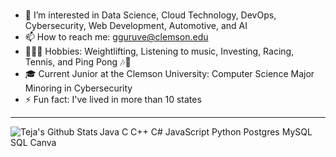 ### 
- 👀 I’m interested in Data Science, Cloud Technology, DevOps, Cybersecurity, Web Development, Automotive, and AI
- 📫 How to reach me: gguruve@clemson.edu
- 🏋🏽‍♂️ Hobbies: Weightlifting, Listening to music, Investing, Racing, Tennis, and Ping Pong 🎶🏓 
- 🎓 Current Junior at the Clemson University: Computer Science Major Minoring in Cybersecurity
- ⚡ Fun fact: I've lived in more than 10 states


---

<img align="left" alt="Teja's Github Stats" src="https://github-readme-stats.vercel.app/api/top-langs/?username=tj-guruvelli&layout=compact&show_icons=true&hide_broder=true" />

Java C C++ C# JavaScript Python Postgres MySQL SQL Canva 




<!--
**tj-guruvelli/tj-guruvelli** is a ✨ _special_ ✨ repository because its `README.md` (this file) appears on your GitHub profile.
-->
